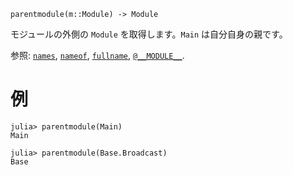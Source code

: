 ```
parentmodule(m::Module) -> Module
```

モジュールの外側の `Module` を取得します。`Main` は自分自身の親です。

参照: [`names`](@ref), [`nameof`](@ref), [`fullname`](@ref), [`@__MODULE__`](@ref).

# 例

```jldoctest
julia> parentmodule(Main)
Main

julia> parentmodule(Base.Broadcast)
Base
```

